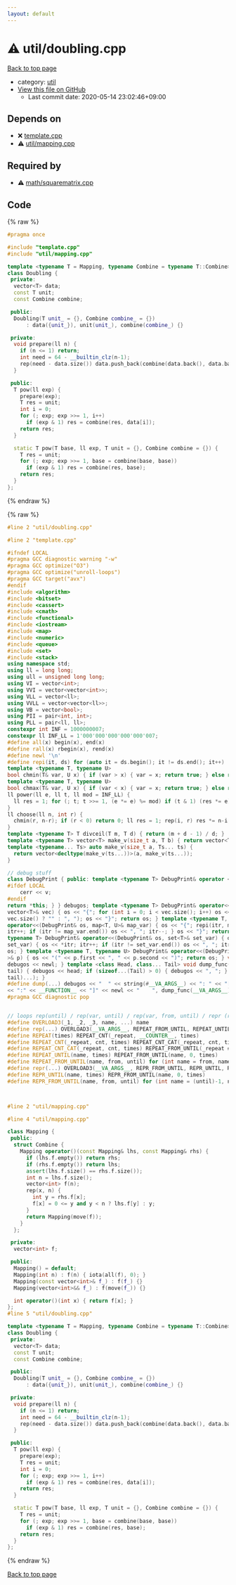 ```yaml
---
layout: default
---
```


<!-- mathjax config similar to math.stackexchange -->
<script type="text/javascript" async
  src="https://cdnjs.cloudflare.com/ajax/libs/mathjax/2.7.5/MathJax.js?config=TeX-MML-AM_CHTML">
</script>
<script type="text/x-mathjax-config">
  MathJax.Hub.Config({
    TeX: { equationNumbers: { autoNumber: "AMS" }},
    tex2jax: {
      inlineMath: [ ['$','$'] ],
      processEscapes: true
    },
    "HTML-CSS": { matchFontHeight: false },
    displayAlign: "left",
    displayIndent: "2em"
  });
</script>

<script type="text/javascript" src="https://cdnjs.cloudflare.com/ajax/libs/jquery/3.4.1/jquery.min.js"></script>
<script src="https://cdn.jsdelivr.net/npm/jquery-balloon-js@1.1.2/jquery.balloon.min.js" integrity="sha256-ZEYs9VrgAeNuPvs15E39OsyOJaIkXEEt10fzxJ20+2I=" crossorigin="anonymous"></script>
<script type="text/javascript" src="../../assets/js/copy-button.js"></script>
<link rel="stylesheet" href="../../assets/css/copy-button.css" />


# :warning: util/doubling.cpp

<a href="../../index.html">Back to top page</a>

* category: <a href="../../index.html#05c7e24700502a079cdd88012b5a76d3">util</a>
* <a href="{{ site.github.repository_url }}/blob/master/util/doubling.cpp">View this file on GitHub</a>
    - Last commit date: 2020-05-14 23:02:46+09:00




## Depends on

* :x: <a href="../template.cpp.html">template.cpp</a>
* :warning: <a href="mapping.cpp.html">util/mapping.cpp</a>


## Required by

* :warning: <a href="../math/squarematrix.cpp.html">math/squarematrix.cpp</a>


## Code

<a id="unbundled"></a>
{% raw %}
```cpp
#pragma once

#include "template.cpp"
#include "util/mapping.cpp"

template <typename T = Mapping, typename Combine = typename T::Combine>
class Doubling {
 private:
  vector<T> data;
  const T unit;
  const Combine combine;

 public:
  Doubling(T unit_ = {}, Combine combine_ = {})
      : data({unit_}), unit(unit_), combine(combine_) {}

 private:
  void prepare(ll n) {
    if (n <= 1) return;
    int need = 64 - __builtin_clz(n-1);
    rep(need - data.size()) data.push_back(combine(data.back(), data.back()));
  }

 public:
  T pow(ll exp) {
    prepare(exp);
    T res = unit;
    int i = 0;
    for (; exp; exp >>= 1, i++)
      if (exp & 1) res = combine(res, data[i]);
    return res;
  }

  static T pow(T base, ll exp, T unit = {}, Combine combine = {}) {
    T res = unit;
    for (; exp; exp >>= 1, base = combine(base, base))
      if (exp & 1) res = combine(res, base);
    return res;
  }
};

```
{% endraw %}

<a id="bundled"></a>
{% raw %}
```cpp
#line 2 "util/doubling.cpp"

#line 2 "template.cpp"

#ifndef LOCAL
#pragma GCC diagnostic warning "-w"
#pragma GCC optimize("O3")
#pragma GCC optimize("unroll-loops")
#pragma GCC target("avx")
#endif
#include <algorithm>
#include <bitset>
#include <cassert>
#include <cmath>
#include <functional>
#include <iostream>
#include <map>
#include <numeric>
#include <queue>
#include <set>
#include <stack>
using namespace std;
using ll = long long;
using ull = unsigned long long;
using VI = vector<int>;
using VVI = vector<vector<int>>;
using VLL = vector<ll>;
using VVLL = vector<vector<ll>>;
using VB = vector<bool>;
using PII = pair<int, int>;
using PLL = pair<ll, ll>;
constexpr int INF = 1000000007;
constexpr ll INF_LL = 1'000'000'000'000'000'007;
#define all(x) begin(x), end(x)
#define rall(x) rbegin(x), rend(x)
#define newl '\n'
#define repi(it, ds) for (auto it = ds.begin(); it != ds.end(); it++)
template <typename T, typename U>
bool chmin(T& var, U x) { if (var > x) { var = x; return true; } else return false; }
template <typename T, typename U>
bool chmax(T& var, U x) { if (var < x) { var = x; return true; } else return false; }
ll power(ll e, ll t, ll mod = INF_LL) {
  ll res = 1; for (; t; t >>= 1, (e *= e) %= mod) if (t & 1) (res *= e) %= mod; return res;
}
ll choose(ll n, int r) {
  chmin(r, n-r); if (r < 0) return 0; ll res = 1; rep(i, r) res *= n-i, res /= i+1; return res;
}
template <typename T> T divceil(T m, T d) { return (m + d - 1) / d; }
template <typename T> vector<T> make_v(size_t a, T b) { return vector<T>(a, b); }
template <typename... Ts> auto make_v(size_t a, Ts... ts) {
  return vector<decltype(make_v(ts...))>(a, make_v(ts...));
}

// debug stuff
class DebugPrint { public: template <typename T> DebugPrint& operator <<(const T& v) {
#ifdef LOCAL
    cerr << v;
#endif
return *this; } } debugos; template <typename T> DebugPrint& operator<<(DebugPrint& os, const
vector<T>& vec) { os << "{"; for (int i = 0; i < vec.size(); i++) os << vec[i] << (i + 1 ==
vec.size() ? "" : ", "); os << "}"; return os; } template <typename T, typename U> DebugPrint&
operator<<(DebugPrint& os, map<T, U>& map_var) { os << "{"; repi(itr, map_var) { os << *itr;
itr++; if (itr != map_var.end()) os << ", "; itr--; } os << "}"; return os; } template <
typename T> DebugPrint& operator<<(DebugPrint& os, set<T>& set_var) { os << "{"; repi(itr,
set_var) { os << *itr; itr++; if (itr != set_var.end()) os << ", "; itr--; } os << "}"; return
os; } template <typename T, typename U> DebugPrint& operator<<(DebugPrint& os, const pair<T, U
>& p) { os << "(" << p.first << ", " << p.second << ")"; return os; } void dump_func() {
debugos << newl; } template <class Head, class... Tail> void dump_func(Head &&head, Tail &&...
tail) { debugos << head; if (sizeof...(Tail) > 0) { debugos << ", "; } dump_func(std::move(
tail)...); }
#define dump(...) debugos << "  " << string(#__VA_ARGS__) << ": " << "[" << to_string(__LINE__) \
<< ":" << __FUNCTION__ << "]" << newl << "    ", dump_func(__VA_ARGS__)
#pragma GCC diagnostic pop


// loops rep(until) / rep(var, until) / rep(var, from, until) / repr (reversed order)
#define OVERLOAD3(_1, _2, _3, name, ...) name
#define rep(...) OVERLOAD3(__VA_ARGS__, REPEAT_FROM_UNTIL, REPEAT_UNTIL, REPEAT)(__VA_ARGS__)
#define REPEAT(times) REPEAT_CNT(_repeat, __COUNTER__, times)
#define REPEAT_CNT(_repeat, cnt, times) REPEAT_CNT_CAT(_repeat, cnt, times)
#define REPEAT_CNT_CAT(_repeat, cnt, times) REPEAT_FROM_UNTIL(_repeat ## cnt, 0, times)
#define REPEAT_UNTIL(name, times) REPEAT_FROM_UNTIL(name, 0, times)
#define REPEAT_FROM_UNTIL(name, from, until) for (int name = from, name ## __until = (until); name < name ## __until; name++)
#define repr(...) OVERLOAD3(__VA_ARGS__, REPR_FROM_UNTIL, REPR_UNTIL, REPEAT)(__VA_ARGS__)
#define REPR_UNTIL(name, times) REPR_FROM_UNTIL(name, 0, times)
#define REPR_FROM_UNTIL(name, from, until) for (int name = (until)-1, name ## __from = (from); name >= name ## __from; name--)



#line 2 "util/mapping.cpp"

#line 4 "util/mapping.cpp"

class Mapping {
 public:
  struct Combine {
    Mapping operator()(const Mapping& lhs, const Mapping& rhs) {
      if (lhs.f.empty()) return rhs;
      if (rhs.f.empty()) return lhs;
      assert(lhs.f.size() == rhs.f.size());
      int n = lhs.f.size();
      vector<int> f(n);
      rep(x, n) {
        int y = rhs.f[x];
        f[x] = 0 <= y and y < n ? lhs.f[y] : y;
      }
      return Mapping(move(f));
    }
  };

 private:
  vector<int> f;

 public:
  Mapping() = default;
  Mapping(int n) : f(n) { iota(all(f), 0); }
  Mapping(const vector<int>& f_) : f(f_) {}
  Mapping(vector<int>&& f_) : f(move(f_)) {}

  int operator()(int x) { return f[x]; }
};
#line 5 "util/doubling.cpp"

template <typename T = Mapping, typename Combine = typename T::Combine>
class Doubling {
 private:
  vector<T> data;
  const T unit;
  const Combine combine;

 public:
  Doubling(T unit_ = {}, Combine combine_ = {})
      : data({unit_}), unit(unit_), combine(combine_) {}

 private:
  void prepare(ll n) {
    if (n <= 1) return;
    int need = 64 - __builtin_clz(n-1);
    rep(need - data.size()) data.push_back(combine(data.back(), data.back()));
  }

 public:
  T pow(ll exp) {
    prepare(exp);
    T res = unit;
    int i = 0;
    for (; exp; exp >>= 1, i++)
      if (exp & 1) res = combine(res, data[i]);
    return res;
  }

  static T pow(T base, ll exp, T unit = {}, Combine combine = {}) {
    T res = unit;
    for (; exp; exp >>= 1, base = combine(base, base))
      if (exp & 1) res = combine(res, base);
    return res;
  }
};

```
{% endraw %}

<a href="../../index.html">Back to top page</a>

